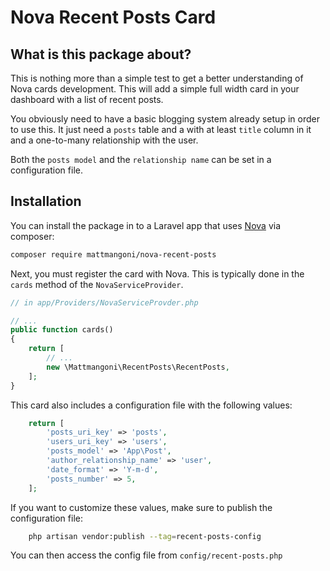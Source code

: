 # Nova Recent Posts Card

## What is this package about?
This is nothing more than a simple test to get a better understanding of Nova cards development.
This will add a simple full width card in your dashboard with a list of recent posts.

You obviously need to have a basic blogging system already setup in order to use this.
It just need a `posts` table and a with at least `title` column in it and a one-to-many relationship with the user.

Both the `posts model` and the `relationship name` can be set in a configuration file.

 ## Installation

You can install the package in to a Laravel app that uses [Nova](https://nova.laravel.com) via composer:

```bash
composer require mattmangoni/nova-recent-posts
```

Next, you must register the card with Nova. This is typically done in the `cards` method of the `NovaServiceProvider`.

```php
// in app/Providers/NovaServiceProvder.php

// ...
public function cards()
{
    return [
        // ...
        new \Mattmangoni\RecentPosts\RecentPosts,
    ];
}

```

This card also includes a configuration file with the following values: 

```php
    return [
        'posts_uri_key' => 'posts',
        'users_uri_key' => 'users',
        'posts_model' => 'App\Post',
        'author_relationship_name' => 'user',
        'date_format' => 'Y-m-d',
        'posts_number' => 5,
    ];
```

If you want to customize these values, make sure to publish the configuration file:

```bash
    php artisan vendor:publish --tag=recent-posts-config
```

You can then access the config file from `config/recent-posts.php`
